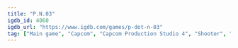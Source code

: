 ```yaml
---
title: "P.N.03"
igdb_id: 4060
igdb_url: "https://www.igdb.com/games/p-dot-n-03"
tag: ["Main game", "Capcom", "Capcom Production Studio 4", "Shooter", "Single player", "Third person", "Action", "Science fiction"]
---
```

